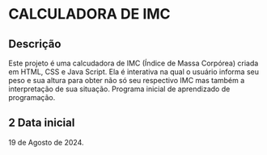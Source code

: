 # CALCULADORA DE IMC

## Descrição
Este projeto é uma calcudadora de IMC (Índice de Massa Corpórea) criada em HTML, CSS e Java Script. Ela é interativa na qual o usuário informa seu peso e sua altura para obter não só seu respectivo IMC mas também a interpretação de sua situação. 
Programa inicial de aprendizado de programação.

## 2 Data inicial
19 de Agosto de 2024.
